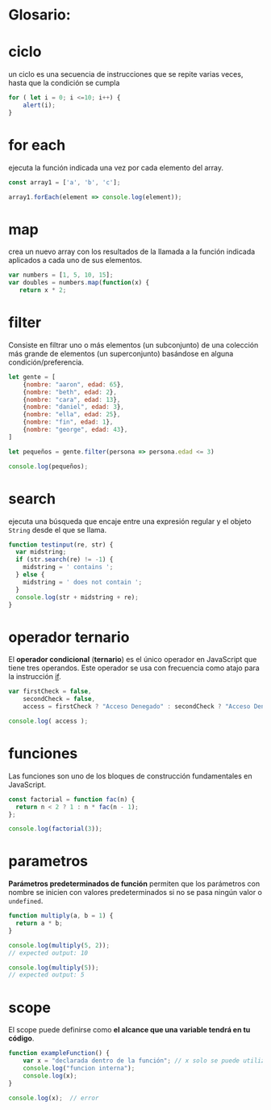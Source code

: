 # **Glosario:**

# ciclo

un ciclo es una secuencia de instrucciones que se repite varias veces, hasta que la condición se cumpla

```js
for ( let i = 0; i <=10; i++) {
    alert(i);
}
```

# for each

ejecuta la función indicada una vez por cada elemento del array.

```js
const array1 = ['a', 'b', 'c'];

array1.forEach(element => console.log(element));
```

# map

crea un nuevo array con los resultados de la llamada a la función indicada aplicados a cada uno de sus elementos.

```js
var numbers = [1, 5, 10, 15];
var doubles = numbers.map(function(x) {
   return x * 2;
```

# filter

Consiste en filtrar uno o más elementos (un subconjunto) de una colección más grande de elementos (un superconjunto) basándose en alguna condición/preferencia.

```js
let gente = [
    {nombre: "aaron", edad: 65},
    {nombre: "beth", edad: 2},
    {nombre: "cara", edad: 13},
    {nombre: "daniel", edad: 3},
    {nombre: "ella", edad: 25},
    {nombre: "fin", edad: 1},
    {nombre: "george", edad: 43},
]

let pequeños = gente.filter(persona => persona.edad <= 3)

console.log(pequeños);
```

# search

ejecuta una búsqueda que encaje entre una expresión regular y el objeto `String` desde el que se llama.

```js
function testinput(re, str) {
  var midstring;
  if (str.search(re) != -1) {
    midstring = ' contains ';
  } else {
    midstring = ' does not contain ';
  }
  console.log(str + midstring + re);
}
```

# operador ternario

El **operador condicional** (**ternario**) es el único operador en JavaScript que tiene tres operandos. Este operador se usa con frecuencia como atajo para la instrucción [if](https://developer.mozilla.org/es/docs/Web/JavaScript/Reference/Statements/if...else).

```js
var firstCheck = false,
    secondCheck = false,
    access = firstCheck ? "Acceso Denegado" : secondCheck ? "Acceso Denegado" : "Acceso Permitido";

console.log( access );
```

# funciones

Las funciones son uno de los bloques de construcción fundamentales en JavaScript.

```js
const factorial = function fac(n) {
  return n < 2 ? 1 : n * fac(n - 1);
};

console.log(factorial(3));
```

# parametros

**Parámetros predeterminados de función** permiten que los parámetros con nombre se inicien con valores predeterminados si no se pasa ningún valor o `undefined`.

```js
function multiply(a, b = 1) {
  return a * b;
}

console.log(multiply(5, 2));
// expected output: 10

console.log(multiply(5));
// expected output: 5
```

# scope

El scope puede definirse como **el alcance que una variable tendrá en tu código**.

```js
function exampleFunction() {
    var x = "declarada dentro de la función"; // x solo se puede utilizar en exampleFunction
    console.log("funcion interna");
    console.log(x);
}

console.log(x);  // error
```

